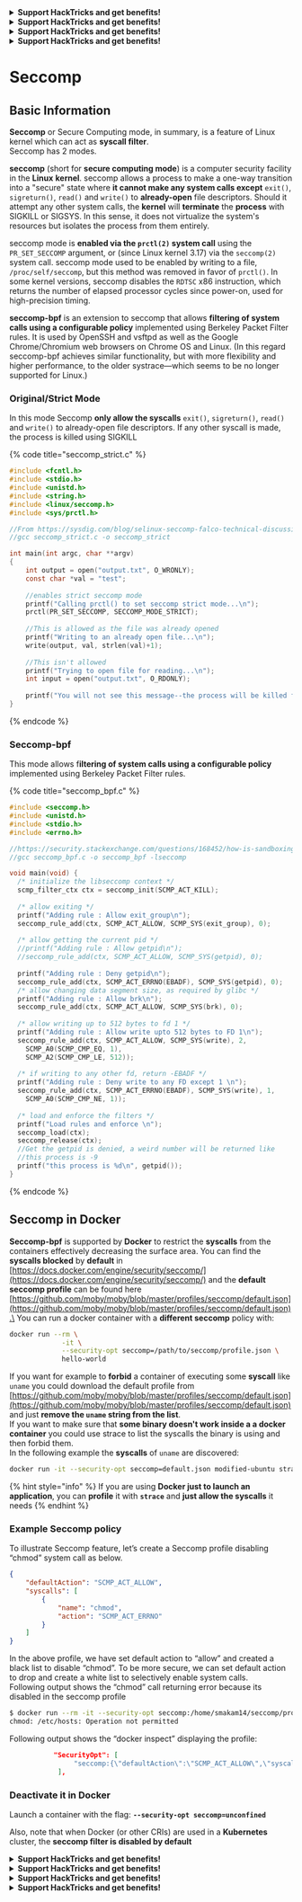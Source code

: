 

<details>

<summary><strong>Support HackTricks and get benefits!</strong></summary>

Do you work in a **cybersecurity company**? Do you want to see your **company advertised in HackTricks**? or do you want to have access the **latest version of the PEASS or download HackTricks in PDF**? Check the [**SUBSCRIPTION PLANS**](https://github.com/sponsors/carlospolop)!

Discover [**The PEASS Family**](https://opensea.io/collection/the-peass-family), our collection of exclusive [**NFTs**](https://opensea.io/collection/the-peass-family)

Get the [**official PEASS & HackTricks swag**](https://peass.creator-spring.com)

**Join the** [**💬**](https://emojipedia.org/speech-balloon/) [**Discord group**](https://discord.gg/hRep4RUj7f) or the [**telegram group**](https://t.me/peass) or **follow** me on **Twitter** [**🐦**](https://github.com/carlospolop/hacktricks/tree/7af18b62b3bdc423e11444677a6a73d4043511e9/\[https:/emojipedia.org/bird/README.md)[**@carlospolopm**](https://twitter.com/carlospolopm)**.**

**Share your hacking tricks submitting PRs to the** [**hacktricks github repo**](https://github.com/carlospolop/hacktricks)**.**

</details>




<details>

<summary><strong>Support HackTricks and get benefits!</strong></summary>

Do you work in a **cybersecurity company**? Do you want to see your **company advertised in HackTricks**? or do you want to have access the **latest version of the PEASS or download HackTricks in PDF**? Check the [**SUBSCRIPTION PLANS**](https://github.com/sponsors/carlospolop)!

Discover [**The PEASS Family**](https://opensea.io/collection/the-peass-family), our collection of exclusive [**NFTs**](https://opensea.io/collection/the-peass-family)

Get the [**official PEASS & HackTricks swag**](https://peass.creator-spring.com)

**Join the** [**💬**](https://emojipedia.org/speech-balloon/) [**Discord group**](https://discord.gg/hRep4RUj7f) or the [**telegram group**](https://t.me/peass) or **follow** me on **Twitter** [**🐦**](https://github.com/carlospolop/hacktricks/tree/7af18b62b3bdc423e11444677a6a73d4043511e9/\[https:/emojipedia.org/bird/README.md)[**@carlospolopm**](https://twitter.com/carlospolopm)**.**

**Share your hacking tricks submitting PRs to the** [**hacktricks github repo**](https://github.com/carlospolop/hacktricks)**.**

</details>




<details>

<summary><strong>Support HackTricks and get benefits!</strong></summary>

Do you work in a **cybersecurity company**? Do you want to see your **company advertised in HackTricks**? or do you want to have access the **latest version of the PEASS or download HackTricks in PDF**? Check the [**SUBSCRIPTION PLANS**](https://github.com/sponsors/carlospolop)!

Discover [**The PEASS Family**](https://opensea.io/collection/the-peass-family), our collection of exclusive [**NFTs**](https://opensea.io/collection/the-peass-family)

Get the [**official PEASS & HackTricks swag**](https://peass.creator-spring.com)

**Join the** [**💬**](https://emojipedia.org/speech-balloon/) [**Discord group**](https://discord.gg/hRep4RUj7f) or the [**telegram group**](https://t.me/peass) or **follow** me on **Twitter** [**🐦**](https://github.com/carlospolop/hacktricks/tree/7af18b62b3bdc423e11444677a6a73d4043511e9/\[https:/emojipedia.org/bird/README.md)[**@carlospolopm**](https://twitter.com/carlospolopm)**.**

**Share your hacking tricks submitting PRs to the** [**hacktricks github repo**](https://github.com/carlospolop/hacktricks)**.**

</details>




<details>

<summary><strong>Support HackTricks and get benefits!</strong></summary>

Do you work in a **cybersecurity company**? Do you want to see your **company advertised in HackTricks**? or do you want to have access the **latest version of the PEASS or download HackTricks in PDF**? Check the [**SUBSCRIPTION PLANS**](https://github.com/sponsors/carlospolop)!

Discover [**The PEASS Family**](https://opensea.io/collection/the-peass-family), our collection of exclusive [**NFTs**](https://opensea.io/collection/the-peass-family)

Get the [**official PEASS & HackTricks swag**](https://peass.creator-spring.com)

**Join the** [**💬**](https://emojipedia.org/speech-balloon/) [**Discord group**](https://discord.gg/hRep4RUj7f) or the [**telegram group**](https://t.me/peass) or **follow** me on **Twitter** [**🐦**](https://github.com/carlospolop/hacktricks/tree/7af18b62b3bdc423e11444677a6a73d4043511e9/\[https:/emojipedia.org/bird/README.md)[**@carlospolopm**](https://twitter.com/carlospolopm)**.**

**Share your hacking tricks submitting PRs to the** [**hacktricks github repo**](https://github.com/carlospolop/hacktricks)**.**

</details>


# Seccomp

## Basic Information

**Seccomp** or Secure Computing mode, in summary, is a feature of Linux kernel which can act as **syscall filter**.\
Seccomp has 2 modes.

**seccomp** (short for **secure computing mode**) is a computer security facility in the **Linux** **kernel**. seccomp allows a process to make a one-way transition into a "secure" state where **it cannot make any system calls except** `exit()`, `sigreturn()`, `read()` and `write()` to **already-open** file descriptors. Should it attempt any other system calls, the **kernel** will **terminate** the **process** with SIGKILL or SIGSYS. In this sense, it does not virtualize the system's resources but isolates the process from them entirely.

seccomp mode is **enabled via the `prctl(2)` system call** using the `PR_SET_SECCOMP` argument, or (since Linux kernel 3.17) via the `seccomp(2)` system call. seccomp mode used to be enabled by writing to a file, `/proc/self/seccomp`, but this method was removed in favor of `prctl()`. In some kernel versions, seccomp disables the `RDTSC` x86 instruction, which returns the number of elapsed processor cycles since power-on, used for high-precision timing.

**seccomp-bpf** is an extension to seccomp that allows **filtering of system calls using a configurable policy** implemented using Berkeley Packet Filter rules. It is used by OpenSSH and vsftpd as well as the Google Chrome/Chromium web browsers on Chrome OS and Linux. (In this regard seccomp-bpf achieves similar functionality, but with more flexibility and higher performance, to the older systrace—which seems to be no longer supported for Linux.)

### **Original/Strict Mode**

In this mode Seccomp **only allow the syscalls**  `exit()`, `sigreturn()`, `read()` and `write()` to already-open file descriptors. If any other syscall is made, the process is killed using SIGKILL

{% code title="seccomp_strict.c" %}
```c
#include <fcntl.h>
#include <stdio.h>
#include <unistd.h>
#include <string.h>
#include <linux/seccomp.h>
#include <sys/prctl.h>

//From https://sysdig.com/blog/selinux-seccomp-falco-technical-discussion/
//gcc seccomp_strict.c -o seccomp_strict

int main(int argc, char **argv)
{
    int output = open("output.txt", O_WRONLY);
    const char *val = "test";
    
    //enables strict seccomp mode
    printf("Calling prctl() to set seccomp strict mode...\n");
    prctl(PR_SET_SECCOMP, SECCOMP_MODE_STRICT);
    
    //This is allowed as the file was already opened
    printf("Writing to an already open file...\n");
    write(output, val, strlen(val)+1);
    
    //This isn't allowed
    printf("Trying to open file for reading...\n");
    int input = open("output.txt", O_RDONLY);
    
    printf("You will not see this message--the process will be killed first\n");
}
```
{% endcode %}

### Seccomp-bpf

This mode allows f**iltering of system calls using a configurable policy** implemented using Berkeley Packet Filter rules.

{% code title="seccomp_bpf.c" %}
```c
#include <seccomp.h>
#include <unistd.h>
#include <stdio.h>
#include <errno.h>

//https://security.stackexchange.com/questions/168452/how-is-sandboxing-implemented/175373
//gcc seccomp_bpf.c -o seccomp_bpf -lseccomp

void main(void) {
  /* initialize the libseccomp context */
  scmp_filter_ctx ctx = seccomp_init(SCMP_ACT_KILL);
  
  /* allow exiting */
  printf("Adding rule : Allow exit_group\n");
  seccomp_rule_add(ctx, SCMP_ACT_ALLOW, SCMP_SYS(exit_group), 0);
  
  /* allow getting the current pid */
  //printf("Adding rule : Allow getpid\n");
  //seccomp_rule_add(ctx, SCMP_ACT_ALLOW, SCMP_SYS(getpid), 0);
  
  printf("Adding rule : Deny getpid\n");
  seccomp_rule_add(ctx, SCMP_ACT_ERRNO(EBADF), SCMP_SYS(getpid), 0);
  /* allow changing data segment size, as required by glibc */
  printf("Adding rule : Allow brk\n");
  seccomp_rule_add(ctx, SCMP_ACT_ALLOW, SCMP_SYS(brk), 0);
  
  /* allow writing up to 512 bytes to fd 1 */
  printf("Adding rule : Allow write upto 512 bytes to FD 1\n");
  seccomp_rule_add(ctx, SCMP_ACT_ALLOW, SCMP_SYS(write), 2,
    SCMP_A0(SCMP_CMP_EQ, 1),
    SCMP_A2(SCMP_CMP_LE, 512));
  
  /* if writing to any other fd, return -EBADF */
  printf("Adding rule : Deny write to any FD except 1 \n");
  seccomp_rule_add(ctx, SCMP_ACT_ERRNO(EBADF), SCMP_SYS(write), 1,
    SCMP_A0(SCMP_CMP_NE, 1));
  
  /* load and enforce the filters */
  printf("Load rules and enforce \n");
  seccomp_load(ctx);
  seccomp_release(ctx);
  //Get the getpid is denied, a weird number will be returned like
  //this process is -9
  printf("this process is %d\n", getpid());
}
```
{% endcode %}

## Seccomp in Docker

**Seccomp-bpf** is supported by **Docker** to restrict the **syscalls** from the containers effectively decreasing the surface area. You can find the **syscalls blocked** by **default** in [https://docs.docker.com/engine/security/seccomp/](https://docs.docker.com/engine/security/seccomp/) and the **default seccomp profile** can be found here [https://github.com/moby/moby/blob/master/profiles/seccomp/default.json](https://github.com/moby/moby/blob/master/profiles/seccomp/default.json).\
You can run a docker container with a **different seccomp** policy with:

```bash
docker run --rm \
             -it \
             --security-opt seccomp=/path/to/seccomp/profile.json \
             hello-world
```

If you want for example to **forbid** a container of executing some **syscall** like `uname` you could download the default profile from [https://github.com/moby/moby/blob/master/profiles/seccomp/default.json](https://github.com/moby/moby/blob/master/profiles/seccomp/default.json) and just **remove the `uname` string from the list**.\
If you want to make sure that **some binary doesn't work inside a a docker container** you could use strace to list the syscalls the binary is using and then forbid them.\
In the following example the **syscalls** of `uname` are discovered:

```bash
docker run -it --security-opt seccomp=default.json modified-ubuntu strace uname
```

{% hint style="info" %}
If you are using **Docker just to launch an application**, you can **profile** it with **`strace`** and **just allow the syscalls** it needs
{% endhint %}

### Example Seccomp policy

To illustrate Seccomp feature, let’s create a Seccomp profile disabling “chmod” system call as below.

```json
{
    "defaultAction": "SCMP_ACT_ALLOW",
    "syscalls": [
        {
            "name": "chmod",
            "action": "SCMP_ACT_ERRNO"
        }
    ]
}
```

In the above profile, we have set default action to “allow” and created a black list to disable “chmod”. To be more secure, we can set default action to drop and create a white list to selectively enable system calls.\
Following output shows the “chmod” call returning error because its disabled in the seccomp profile

```bash
$ docker run --rm -it --security-opt seccomp:/home/smakam14/seccomp/profile.json busybox chmod 400 /etc/hosts
chmod: /etc/hosts: Operation not permitted
```

Following output shows the “docker inspect” displaying the profile:

```json
           "SecurityOpt": [
                "seccomp:{\"defaultAction\":\"SCMP_ACT_ALLOW\",\"syscalls\":[{\"name\":\"chmod\",\"action\":\"SCMP_ACT_ERRNO\"}]}"
            ],
```

### Deactivate it in Docker

Launch a container with the flag: **`--security-opt seccomp=unconfined`**

Also, note that when Docker (or other CRIs) are used in a **Kubernetes** cluster, the **seccomp filter is disabled by default**


<details>

<summary><strong>Support HackTricks and get benefits!</strong></summary>

Do you work in a **cybersecurity company**? Do you want to see your **company advertised in HackTricks**? or do you want to have access the **latest version of the PEASS or download HackTricks in PDF**? Check the [**SUBSCRIPTION PLANS**](https://github.com/sponsors/carlospolop)!

Discover [**The PEASS Family**](https://opensea.io/collection/the-peass-family), our collection of exclusive [**NFTs**](https://opensea.io/collection/the-peass-family)

Get the [**official PEASS & HackTricks swag**](https://peass.creator-spring.com)

**Join the** [**💬**](https://emojipedia.org/speech-balloon/) [**Discord group**](https://discord.gg/hRep4RUj7f) or the [**telegram group**](https://t.me/peass) or **follow** me on **Twitter** [**🐦**](https://github.com/carlospolop/hacktricks/tree/7af18b62b3bdc423e11444677a6a73d4043511e9/\[https:/emojipedia.org/bird/README.md)[**@carlospolopm**](https://twitter.com/carlospolopm)**.**

**Share your hacking tricks submitting PRs to the** [**hacktricks github repo**](https://github.com/carlospolop/hacktricks)**.**

</details>




<details>

<summary><strong>Support HackTricks and get benefits!</strong></summary>

Do you work in a **cybersecurity company**? Do you want to see your **company advertised in HackTricks**? or do you want to have access the **latest version of the PEASS or download HackTricks in PDF**? Check the [**SUBSCRIPTION PLANS**](https://github.com/sponsors/carlospolop)!

Discover [**The PEASS Family**](https://opensea.io/collection/the-peass-family), our collection of exclusive [**NFTs**](https://opensea.io/collection/the-peass-family)

Get the [**official PEASS & HackTricks swag**](https://peass.creator-spring.com)

**Join the** [**💬**](https://emojipedia.org/speech-balloon/) [**Discord group**](https://discord.gg/hRep4RUj7f) or the [**telegram group**](https://t.me/peass) or **follow** me on **Twitter** [**🐦**](https://github.com/carlospolop/hacktricks/tree/7af18b62b3bdc423e11444677a6a73d4043511e9/\[https:/emojipedia.org/bird/README.md)[**@carlospolopm**](https://twitter.com/carlospolopm)**.**

**Share your hacking tricks submitting PRs to the** [**hacktricks github repo**](https://github.com/carlospolop/hacktricks)**.**

</details>




<details>

<summary><strong>Support HackTricks and get benefits!</strong></summary>

Do you work in a **cybersecurity company**? Do you want to see your **company advertised in HackTricks**? or do you want to have access the **latest version of the PEASS or download HackTricks in PDF**? Check the [**SUBSCRIPTION PLANS**](https://github.com/sponsors/carlospolop)!

Discover [**The PEASS Family**](https://opensea.io/collection/the-peass-family), our collection of exclusive [**NFTs**](https://opensea.io/collection/the-peass-family)

Get the [**official PEASS & HackTricks swag**](https://peass.creator-spring.com)

**Join the** [**💬**](https://emojipedia.org/speech-balloon/) [**Discord group**](https://discord.gg/hRep4RUj7f) or the [**telegram group**](https://t.me/peass) or **follow** me on **Twitter** [**🐦**](https://github.com/carlospolop/hacktricks/tree/7af18b62b3bdc423e11444677a6a73d4043511e9/\[https:/emojipedia.org/bird/README.md)[**@carlospolopm**](https://twitter.com/carlospolopm)**.**

**Share your hacking tricks submitting PRs to the** [**hacktricks github repo**](https://github.com/carlospolop/hacktricks)**.**

</details>




<details>

<summary><strong>Support HackTricks and get benefits!</strong></summary>

Do you work in a **cybersecurity company**? Do you want to see your **company advertised in HackTricks**? or do you want to have access the **latest version of the PEASS or download HackTricks in PDF**? Check the [**SUBSCRIPTION PLANS**](https://github.com/sponsors/carlospolop)!

Discover [**The PEASS Family**](https://opensea.io/collection/the-peass-family), our collection of exclusive [**NFTs**](https://opensea.io/collection/the-peass-family)

Get the [**official PEASS & HackTricks swag**](https://peass.creator-spring.com)

**Join the** [**💬**](https://emojipedia.org/speech-balloon/) [**Discord group**](https://discord.gg/hRep4RUj7f) or the [**telegram group**](https://t.me/peass) or **follow** me on **Twitter** [**🐦**](https://github.com/carlospolop/hacktricks/tree/7af18b62b3bdc423e11444677a6a73d4043511e9/\[https:/emojipedia.org/bird/README.md)[**@carlospolopm**](https://twitter.com/carlospolopm)**.**

**Share your hacking tricks submitting PRs to the** [**hacktricks github repo**](https://github.com/carlospolop/hacktricks)**.**

</details>



